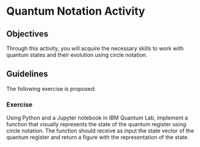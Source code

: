 # Quantum Notation Activity

## Objectives

Through this activity, you will acquire the necessary skills to work with quantum states and their evolution using circle notation.

## Guidelines

The following exercise is proposed:

### Exercise

Using Python and a Jupyter notebook in IBM Quantum Lab, implement a function that visually represents the state of the quantum register using circle notation. The function should receive as input the state vector of the quantum register and return a figure with the representation of the state.